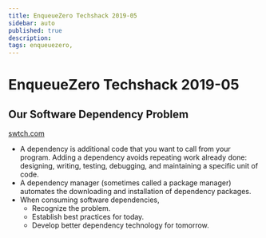 ```yaml
---
title: EnqueueZero Techshack 2019-05
sidebar: auto
published: true
description:
tags: enqueuezero,
---
```


# EnqueueZero Techshack 2019-05

<TechshackHeader />

## Our Software Dependency Problem

[swtch.com](https://research.swtch.com/deps)

* A dependency is additional code that you want to call from your program. Adding a dependency avoids repeating work already done: designing, writing, testing, debugging, and maintaining a specific unit of code.
* A dependency manager (sometimes called a package manager) automates the downloading and installation of dependency packages.
* When consuming software dependencies,
  * Recognize the problem.
  * Establish best practices for today.
  * Develop better dependency technology for tomorrow.

